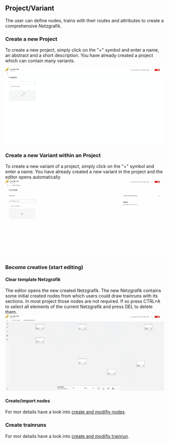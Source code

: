 ## Project/Variant

The user can define nodes, trains with their routes and attributes to create a comprehensive
Netzgrafik.


### Create a new Project

To create a new project, simply click on the "+" symbol and enter a name, an abstract and a short
description.
You have already created a project which can contain many variants.

![Create new project](./animated_images/29-01-2024-001-Create_new_project.gif)

### Create a new Variant within an Project

To create a new variant of a project, simply click on the "+" symbol and enter a name. You have
already created a new variant in the project and the editor opens automatically
![Create new variant](./animated_images/29-01-2024-002-create_new_variant.gif)

### Become creative (start editing)

#### Clear template Netzgrafik

The editor opens the new created Netzgrafik. The new Netzgrafik contains some initial created nodes
from which users could draw trainruns with its sections. In most project those nodes are not
required. If so press CTRL+A to select all elements of the current Netzgrafik and press DEL to
delete them.
![Create variant data](./animated_images/29-01-2024-003-clear_variant_data.gif)

#### Create/import nodes
For mor details have a look into [create and modifiy nodes](CREATE_NODES.md).
 
### Create trainruns

For mor details have a look into [create and modifiy trainrun](CREATE_TRAINRUN.md).


